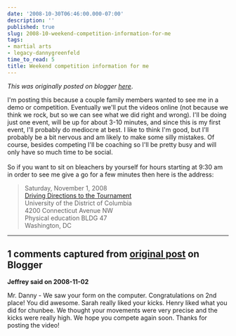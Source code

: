 ```yaml
---
date: '2008-10-30T06:46:00.000-07:00'
description: ''
published: true
slug: 2008-10-weekend-competition-information-for-me
tags:
- martial arts
- legacy-dannygreenfeld
time_to_read: 5
title: Weekend competition information for me
---
```


*This was originally posted on blogger [here](https://dannygreenfeld.blogspot.com/2008/10/weekend-competition-information-for-me.html)*.

I'm posting this because a couple family members wanted to see me in a demo or competition.  Eventually we'll put the videos online (not because we think we rock, but so we can see what we did right and wrong).  I'll be doing just one event, will be up for about 3-10 minutes, and since this is my first event, I'll probably do mediocre at best.  I like to think I'm good, but I'll probably be a bit nervous and am likely to make some silly mistakes.  Of course, besides competing I'll be coaching so I'll be pretty busy and will only have so much time to be social.<br /><br />So if you want to sit on bleachers by yourself for hours starting at 9:30 am in order to see me give a go for a few minutes then here is the address:<br /><blockquote> Saturday, November 1, 2008<br /><a href="http://maps.google.com/maps?f=q&amp;hl=en&amp;geocode=&amp;q=4200+Connecticut+Avenue,+NW+Washington,+DC+20008&amp;sll=37.0625,-95.677068&amp;sspn=53.345014,73.125&amp;ie=UTF8&amp;z=17&amp;g=4200+Connecticut+Avenue,+NW+Washington,+DC+20008&amp;iwloc=addr" target="_blank">Driving Directions to the Tournament</a><br />University of the District of Columbia<br />4200 Connecticut Avenue NW<br />Physical education BLDG 47<br />Washington, DC<br /></blockquote>

---

## 1 comments captured from [original post](https://dannygreenfeld.blogspot.com/2008/10/weekend-competition-information-for-me.html) on Blogger

**Jeffrey said on 2008-11-02**

Mr. Danny - We saw your form on the computer. Congratulations on 2nd place! You did awesome. Sarah really liked your kicks. Henry liked what you did for chunbee. We thought your movements were very precise and the kicks were really high. We hope you compete again soon. Thanks for posting the video!

